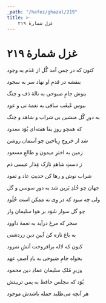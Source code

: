 ```yaml
---
_path: "/hafez/ghazal/219"
title: >-
    غزل شمارهٔ ۲۱۹
---
```

# غزل شمارهٔ ۲۱۹

<div class="b" id="bn1"><div class="m1"><p>کنون که در چمن آمد گُل از عَدَم به وجود</p></div>
<div class="m2"><p>بنفشه در قدمِ او نهاد سر به سجود</p></div></div>
<div class="b" id="bn2"><div class="m1"><p>بنوش جامِ صبوحی به نالهٔ دَف و چنگ</p></div>
<div class="m2"><p>ببوس غَبغَب ساقی به نغمهٔ نی و عود</p></div></div>
<div class="b" id="bn3"><div class="m1"><p>به دورِ گُل منشین بی شراب و شاهد و چنگ</p></div>
<div class="m2"><p>که همچو روزِ بقا هفته‌ای بُوَد معدود</p></div></div>
<div class="b" id="bn4"><div class="m1"><p>شد از خروجِ رِیاحین چو آسمان روشن</p></div>
<div class="m2"><p>زمین به اخترِ میمون و طالعِ مسعود</p></div></div>
<div class="b" id="bn5"><div class="m1"><p>ز دستِ شاهدِ نازک عِذار عیسی دَم</p></div>
<div class="m2"><p>شراب نوش و رها کن حدیثِ عاد و ثمود</p></div></div>
<div class="b" id="bn6"><div class="m1"><p>جهان چو خُلدِ بَرین شد به دورِ سوسن و گل</p></div>
<div class="m2"><p>ولی چه سود که در وِی نه ممکن است خُلُود</p></div></div>
<div class="b" id="bn7"><div class="m1"><p>چو گل سوار شَوَد بر هوا سلیمان وار</p></div>
<div class="m2"><p>سحر که مرغ درآید به نغمهٔ داوود</p></div></div>
<div class="b" id="bn8"><div class="m1"><p>به باغ تازه کن آیینِ دینِ زردشتی</p></div>
<div class="m2"><p>کنون که لاله برافروخت آتشِ نمرود</p></div></div>
<div class="b" id="bn9"><div class="m1"><p>بخواه جامِ صَبوحی به یادِ آصفِ عهد</p></div>
<div class="m2"><p>وزیرِ مُلکِ سلیمان عمادِ دین محمود</p></div></div>
<div class="b" id="bn10"><div class="m1"><p>بُوَد که مجلس حافظ به یمن تربیتش</p></div>
<div class="m2"><p>هر آنچه می‌طلبد جمله باشدش موجود</p></div></div>
